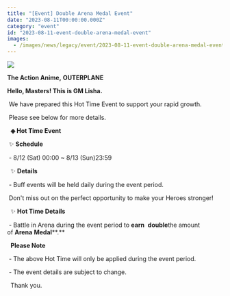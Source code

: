 ```yaml
---
title: "[Event] Double Arena Medal Event"
date: "2023-08-11T00:00:00.000Z"
category: "event"
id: "2023-08-11-event-double-arena-medal-event"
images:
  - /images/news/legacy/event/2023-08-11-event-double-arena-medal-event/41e2a0db3f3342d680d2519ef802e27d.webp
---
```


![](/images/news/legacy/event/2023-08-11-event-double-arena-medal-event/41e2a0db3f3342d680d2519ef802e27d.webp)

**The Action Anime,** **OUTERPLANE**

**Hello, Masters! This is GM Lisha.**

  
 We have prepared this Hot Time Event to support your rapid growth.

 Please see below for more details.

  **◈ Hot Time Event**

 ✨ **Schedule** 

 - 8/12 (Sat) 00:00 ~ 8/13 (Sun)23:59

  
  ✨ **Details**

 - Buff events will be held daily during the event period.

 Don't miss out on the perfect opportunity to make your Heroes stronger!

  ✨ **Hot Time Details**

 - Battle in Arena during the event period to **earn**  **double**the amount of **Arena** **Medal****.**

  **Please Note**  

 - The above Hot Time will only be applied during the event period. 

 - The event details are subject to change.

  
  Thank you.
